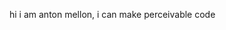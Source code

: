 hi i am anton mellon, i can make perceivable code

<!---
antonmellonmsc/antonmellonmsc is a ✨ special ✨ repository because its `README.md` (this file) appears on your GitHub profile.
You can click the Preview link to take a look at your changes.
--->
